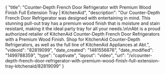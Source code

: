 {
    "title": "Counter-Depth French Door Refrigerator with Premium Wood Finish Full Extension Tray | KitchenAid",
    "description": "Our Counter-Depth French Door Refrigerator was designed with entertaining in mind. This stunning pull-out tray has a premium wood finish that is moisture and stain resistant, making it the ideal party tray for all your needs.\n\nAbt is a proud authorized retailer of KitchenAid Counter-Depth French Door Refrigerators with a Premium Wood Finish. Shop for KitchenAid Counter-Depth Refrigerators, as well as the full line of KitchenAid Appliances at Abt.",
    "videoid": "82819099",
    "date_created": "1481556676",
    "date_modified": "1499788359",
    "type": "captivate",
    "layout": "video",
    "url": "\/v\/counter-depth-french-door-refrigerator-with-premium-wood-finish-full-extension-tray-kitchenaid\/82819099"
}
